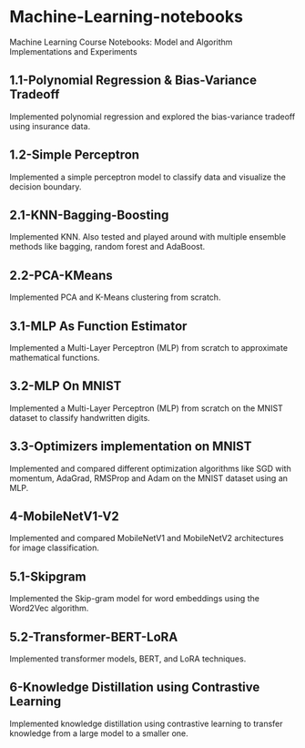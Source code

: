 # Machine-Learning-notebooks
Machine Learning Course Notebooks: Model and Algorithm Implementations and Experiments

## 1.1-Polynomial Regression & Bias-Variance Tradeoff
Implemented polynomial regression and explored the bias-variance tradeoff using insurance data.

## 1.2-Simple Perceptron
Implemented a simple perceptron model to classify data and visualize the decision boundary.

## 2.1-KNN-Bagging-Boosting
Implemented KNN. Also tested and played around with multiple ensemble methods like bagging, random forest and AdaBoost.

## 2.2-PCA-KMeans
Implemented PCA and K-Means clustering from scratch.

## 3.1-MLP As Function Estimator
Implemented a Multi-Layer Perceptron (MLP) from scratch to approximate mathematical functions.

## 3.2-MLP On MNIST
Implemented a Multi-Layer Perceptron (MLP) from scratch on the MNIST dataset to classify handwritten digits.

## 3.3-Optimizers implementation on MNIST
Implemented and compared different optimization algorithms like SGD with momentum, AdaGrad, RMSProp and Adam on the MNIST dataset using an MLP.

## 4-MobileNetV1-V2
Implemented and compared MobileNetV1 and MobileNetV2 architectures for image classification.

## 5.1-Skipgram
Implemented the Skip-gram model for word embeddings using the Word2Vec algorithm.

## 5.2-Transformer-BERT-LoRA
Implemented transformer models, BERT, and LoRA techniques.

## 6-Knowledge Distillation using Contrastive Learning
Implemented knowledge distillation using contrastive learning to transfer knowledge from a large model to a smaller one.
